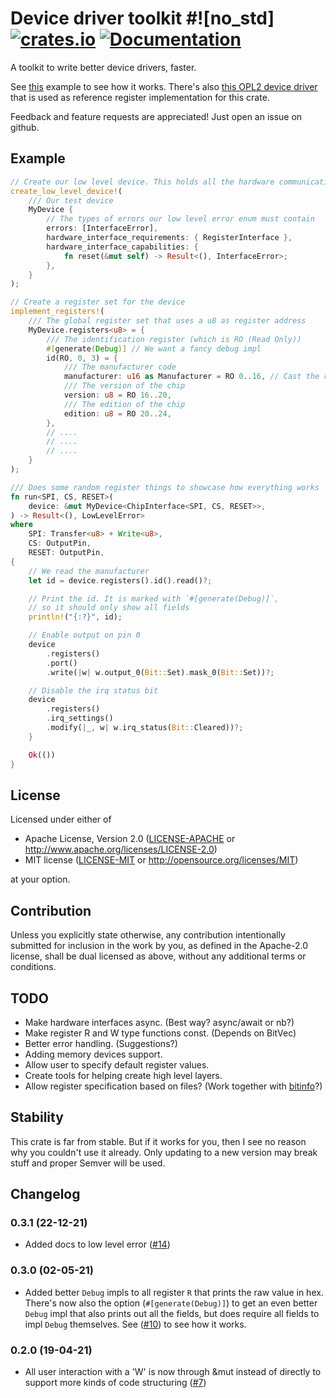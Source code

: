 # Device driver toolkit #![no_std] [![crates.io](https://img.shields.io/crates/v/device-driver.svg)](https://crates.io/crates/device-driver) [![Documentation](https://docs.rs/device-driver/badge.svg)](https://docs.rs/device-driver)

A toolkit to write better device drivers, faster.

See [this](https://github.com/diondokter/device-driver/blob/master/examples/spi_register_device.rs) example to see how it works. There's also [this OPL2 device driver](https://github.com/diondokter/opl-driver) that is used as reference register implementation for this crate.

Feedback and feature requests are appreciated! Just open an issue on github.

## Example

```rust
// Create our low level device. This holds all the hardware communication definitions
create_low_level_device!(
    /// Our test device
    MyDevice {
        // The types of errors our low level error enum must contain
        errors: [InterfaceError],
        hardware_interface_requirements: { RegisterInterface },
        hardware_interface_capabilities: {
            fn reset(&mut self) -> Result<(), InterfaceError>;
        },
    }
);

// Create a register set for the device
implement_registers!(
    /// The global register set that uses a u8 as register address
    MyDevice.registers<u8> = {
        /// The identification register (which is RO (Read Only))
        #[generate(Debug)] // We want a fancy debug impl
        id(RO, 0, 3) = {
            /// The manufacturer code
            manufacturer: u16 as Manufacturer = RO 0..16, // Cast the raw int to an enum
            /// The version of the chip
            version: u8 = RO 16..20,
            /// The edition of the chip
            edition: u8 = RO 20..24,
        },
        // ....
        // ....
        // ....
    }
);

/// Does some random register things to showcase how everything works
fn run<SPI, CS, RESET>(
    device: &mut MyDevice<ChipInterface<SPI, CS, RESET>>,
) -> Result<(), LowLevelError>
where
    SPI: Transfer<u8> + Write<u8>,
    CS: OutputPin,
    RESET: OutputPin,
{
    // We read the manufacturer
    let id = device.registers().id().read()?;

    // Print the id. It is marked with `#[generate(Debug)]`,
    // so it should only show all fields
    println!("{:?}", id);

    // Enable output on pin 0
    device
        .registers()
        .port()
        .write(|w| w.output_0(Bit::Set).mask_0(Bit::Set))?;

    // Disable the irq status bit
    device
        .registers()
        .irq_settings()
        .modify(|_, w| w.irq_status(Bit::Cleared))?;
    }

    Ok(())
}
```

## License

Licensed under either of

 * Apache License, Version 2.0
   ([LICENSE-APACHE](LICENSE-APACHE) or http://www.apache.org/licenses/LICENSE-2.0)
 * MIT license
   ([LICENSE-MIT](LICENSE-MIT) or http://opensource.org/licenses/MIT)

at your option.

## Contribution

Unless you explicitly state otherwise, any contribution intentionally submitted
for inclusion in the work by you, as defined in the Apache-2.0 license, shall be
dual licensed as above, without any additional terms or conditions.

## TODO

- Make hardware interfaces async. (Best way? async/await or nb?)
- Make register R and W type functions const. (Depends on BitVec)
- Better error handling. (Suggestions?)
- Adding memory devices support.
- Allow user to specify default register values.
- Create tools for helping create high level layers.
- Allow register specification based on files? (Work together with [bitinfo](https://crates.io/crates/bitinfo)?)

## Stability

This crate is far from stable. But if it works for you, then I see no reason why you couldn't use it already. Only updating to a new version may break stuff and proper Semver will be used.

## Changelog
### 0.3.1 (22-12-21)
- Added docs to low level error ([#14](https://github.com/diondokter/device-driver/pull/10))
### 0.3.0 (02-05-21)
- Added better `Debug` impls to all register `R` that prints the raw value in hex.
  There's now also the option (`#[generate(Debug)]`) to get an even better `Debug` impl that also prints out all the fields,
  but does require all fields to impl `Debug` themselves.
  See ([#10](https://github.com/diondokter/device-driver/pull/10)) to see how it works.
### 0.2.0 (19-04-21)
- All user interaction with a 'W' is now through &mut instead of directly to support more kinds of code structuring ([#7](https://github.com/diondokter/device-driver/pull/7))
